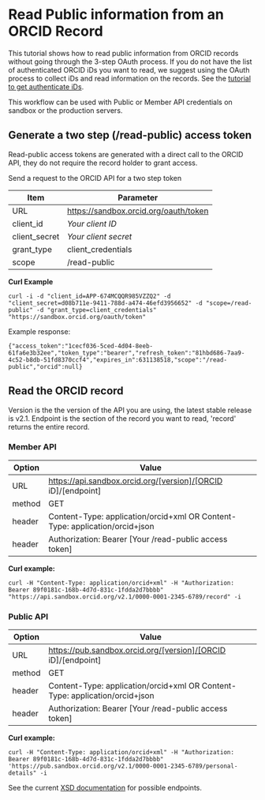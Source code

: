 # Read Public information from an ORCID Record

This tutorial shows how to read public information from ORCID records without going through the 3-step OAuth process. If you do not have the list of authenticated ORCID iDs you want to read, we suggest using the OAuth process to collect iDs and read information on the records. See the [tutorial to get authenticate iDs](https://github.com/ORCID/ORCID-Source/blob/TechDocs/orcid-api-web/tutorial/get_id.md).

This workflow can be used with Public or Member API credentials on sandbox or the production servers.

## Generate a two step (/read-public) access token

Read-public access tokens are generated with a direct call to the ORCID API, they do not require the record holder to grant access.

Send a request to the ORCID API for a two step token

| Item              |Parameter               |
|-------------------|--------------------------|
| URL 				| https://sandbox.orcid.org/oauth/token|
| client\_id 		| *Your client ID*|
| client\_secret	| *Your client secret*|
| grant\_type		| client\_credentials|
| scope				| /read-public|

**Curl Example**

```
curl -i -d "client_id=APP-674MCQQR985VZZQ2" -d "client_secret=d08b711e-9411-788d-a474-46efd3956652" -d "scope=/read-public" -d "grant_type=client_credentials" "https://sandbox.orcid.org/oauth/token"
```

Example response:
```
{"access_token":"1cecf036-5ced-4d04-8eeb-61fa6e3b32ee","token_type":"bearer","refresh_token":"81hbd686-7aa9-4c52-b8db-51fd8370ccf4","expires_in":631138518,"scope":"/read-public","orcid":null}
```

## Read the ORCID record

Version is the the version of the API you are using, the latest stable release is v2.1. Endpoint is the section of the record you want to read, 'record' returns the entire record.

### Member API

| Option| Value        |
|--------------------|--------------------------|
| URL 				| https://api.sandbox.orcid.org/[version]/[ORCID iD]/[endpoint]|
| method    | GET |
| header    | Content-Type: application/orcid+xml OR  Content-Type: application/orcid+json|
| header    | Authorization: Bearer [Your /read-public access token]|

**Curl example:**

```
curl -H "Content-Type: application/orcid+xml" -H "Authorization: Bearer 89f0181c-168b-4d7d-831c-1fdda2d7bbbb" "https://api.sandbox.orcid.org/v2.1/0000-0001-2345-6789/record" -i
```

### Public API

| Option| Value        |
|--------------------|--------------------------|
| URL 				| https://pub.sandbox.orcid.org/[version]/[ORCID iD]/[endpoint]|
| method    | GET |
| header    | Content-Type: application/orcid+xml OR  Content-Type: application/orcid+json|
| header    | Authorization: Bearer [Your /read-public access token]|

**Curl example:**

```
curl -H "Content-Type: application/orcid+xml" -H "Authorization: Bearer 89f0181c-168b-4d7d-831c-1fdda2d7bbbb" 'https://pub.sandbox.orcid.org/v2.1/0000-0001-2345-6789/personal-details" -i
```

See the current [XSD documentation](https://github.com/ORCID/ORCID-Source/blob/master/orcid-model/src/main/resources/record_2.1/README.md#calls) for possible endpoints.
